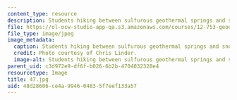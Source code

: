 ```yaml
---
content_type: resource
description: Students hiking between sulfurous geothermal springs and snow field.
file: https://ol-ocw-studio-app-qa.s3.amazonaws.com/courses/12-753-geodynamics-seminar-spring-2006/48d28606ce4a994604835f7eef133a57_47.jpg
file_type: image/jpeg
image_metadata:
  caption: Students hiking between sulfurous geothermal springs and snow field.
  credit: Photo courtesy of Chris Linder.
  image-alt: Students hiking between sulfurous geothermal springs and snow field.
parent_uid: c3d972e9-df6f-b026-6b2b-4704032328e4
resourcetype: Image
title: 47.jpg
uid: 48d28606-ce4a-9946-0483-5f7eef133a57
---
```

